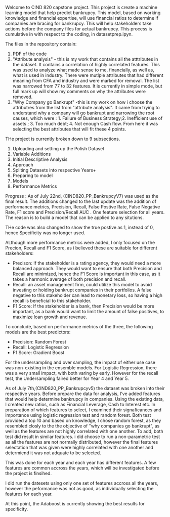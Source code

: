 
Welcome to CIND 820 capstone project. This project is create a machine learning model that help predict bankrupcy. 
This model, based on working knowledge and financial expertise, will use financial ratios to determine if companies are bracing for bankrupcy. 
This will help stakeholders take actions before the company files for actual bankrupcy.
This process is cumulative in with respect to the coding, in datasetprep.ipyn. 

The files in the repository contain:
1. PDF of the code
2. "Attribute analysis" - this is my work that contains all the atttributes in the dataset. It contains a correlation of highly correlated features. This was used to analyze what made sense to me, financially, as well as, what is used in industry. There were mutlple attributes that had different meaning from CFA  and industry and were marked for removal. The list was narrowed from 77 to 32 features. It is currently in simple mode, but full mark up will show my comments on why the attributes were removed. 
3. "Why Company go Bankrupt" -this is my work on how i choose the attributres from the list from "attribute analysis". It came from trying to understand why a company will go bankrupt and narrowing the root causes, which were : 1. Failure of Business Strategy;2. Inefficient use of assets ; 3. Too much debt; 4. Not enough Cash flow. From here it was selecting the best attributes that will fit these 4 points. 

THe project is currently broken down to 9 subsections. 

1. Uploading and setting up the Polish Dataset
2. Variable Additions
3. Initial Descriptive Analysis
4. Approach
5. Spliting Datasets into respective Years+
6. Preparing to model
8. Models
9. Performance Metrics



Progress : 
As of July 22nd, (CIND820_PP_BankrupcyV7) was used as the final result. The additions changed to the last update was the addition of performance metrics, Precision, Recall, False Postive Rate, False Negative Rate, F1 score  and Precision/Recall AUC  . One feature selection for all years. The reason is to build a model that can be applied to any situtions. 


THe code was also changed to show the true postive as 1, instead of 0, hence Specificity was no longer used. 

ALthough more performance metrics were added, I only focused on the Precion, Recall and F1 Score, as i believed these are suitable for different stakeholders: 

-  Precison: If the stakeholder is a rating agency, they would need a more balanced approach. They would want to ensure that both Precision and Recall are minimized, hence the F1 Score is important in this case, as it takes a harmonic average of both precision and recall.
-  Recall: an asset management firm, could utilize this model to avoid investing or holding bankrupt companies in their portfolios. A false negative to this stakeholder can lead to monetary loss, so having a high recall is beneficial to this stakeholder.
-  F1 Score: If the stakeholder is a bank, then Precision would be more important, as a bank would want to limit the amount of false positives, to maximize loan growth and revenue. 

To conclude, based on performance metrics of the three, the following models are the best predictors: 

-	Precision: Random Forest  
-	Recall: Logistic Regression 
-	F1 Score: Gradient Boost 

For the undersampling and over sampling, the impact of either use case was non-existing in the ensemble models. For Logistic Regression, there was a very small impact, with both varing by early. However for the recall test, the Undersampling faired better for Year 4 and Year 5. 

As of July 7th,(CIND820_PP_Bankrupcyv5)  the dataset was broken into their respective years. Before prepare the data for analysis, I've added features that would help determine bankrupcy in companies. Using the existing data, I created new ratios, such as Financial Leverage, Cash to Interest etc. In preparation of which features to select, I examined their signaficances and importance using logistic regression test and random forest. Both test provided a top 10 and based on knowledge, I chose random forest, as they resembled closly to the the objective of "why companies go bankrupt", as well as the features are not highly correlated with one another. To add, both test did result in similar features. i did choose to run a  non-parametric test as all the features are not normally distributed, however the final features selectation that was given were highly correlated with one another and determiend it was not adquate to be selected. 

This was done for each year and each year has different features. A few features are common accross the years, which will be investigated before the project is finsihed. 

I did run the datesets using only one set of features accross all the years, however the peformance was not as good, as individually selecting the features for each year. 

At this point, the Adaboost is currently showing the best results for specificity. 


